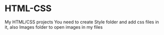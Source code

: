 # HTML-CSS
My HTML/CSS projects
You need to create Style folder and add css files in it, also Images folder to open images in my files
